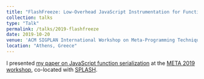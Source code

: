 ```yaml
---
title: "FlashFreeze: Low-Overhead JavaScript Instrumentation for Function Serialization"
collection: talks
type: "Talk"
permalink: /talks/2019-flashfreeze
date: 2019-10-20
venue: 'ACM SIGPLAN International Workshop on Meta-Programming Techniques and Reflection, co-located with SPLASH'
location: "Athens, Greece"
---
```


I presented [my paper on JavaScript function serialization](/publication/2019-flashfreeze) at the [META 2019 workshop](https://2019.splashcon.org/home/meta-2019), co-located with [SPLASH](https://2019.splashcon.org/).
